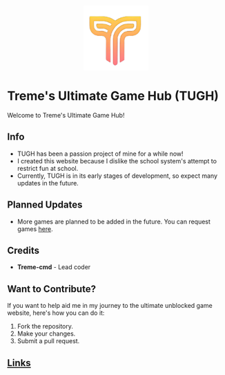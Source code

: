 <p align="center">
  <img src="./public/Assets/logo.png" width="150" height="150"/>
</p>

# Treme's Ultimate Game Hub (TUGH)

Welcome to Treme's Ultimate Game Hub!

## Info

- TUGH has been a passion project of mine for a while now!
- I created this website because I dislike the school system's attempt to restrict fun at school.
- Currently, TUGH is in its early stages of development, so expect many updates in the future.

## Planned Updates

- More games are planned to be added in the future. You can request games [here](https://forms.gle/3d3rVWRYnjhApAUf6).

## Credits

- **Treme-cmd** - Lead coder

## Want to Contribute?

If you want to help aid me in my journey to the ultimate unblocked game website, here's how you can do it:

1. Fork the repository.
2. Make your changes.
3. Submit a pull request.

## [Links](./Links.MD)
